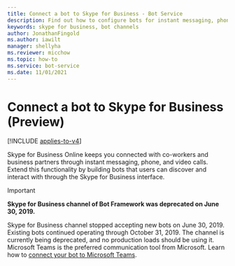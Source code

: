```yaml
---
title: Connect a bot to Skype for Business - Bot Service
description: Find out how to configure bots for instant messaging, phone, and video calls. Learn about Teams, an alternative to the deprecated Skype for Business channel.
keywords: skype for business, bot channels
author: JonathanFingold
ms.author: iawilt
manager: shellyha
ms.reviewer: micchow
ms.topic: how-to
ms.service: bot-service
ms.date: 11/01/2021
---
```


# Connect a bot to Skype for Business (Preview)

[!INCLUDE [applies-to-v4](includes/applies-to-v4-current.md)]

Skype for Business Online keeps you connected with co-workers and business partners through instant messaging, phone, and video calls. Extend this functionality by building bots that users can discover and interact with through the Skype for Business interface.

> [!IMPORTANT]
> **Skype for Business channel of Bot Framework was deprecated on June 30, 2019.**
>
> Skype for Business channel stopped accepting new bots on June 30, 2019.  Existing bots continued operating through October 31, 2019.  The channel is currently being deprecated, and no production loads should be using it.  Microsoft Teams is the preferred communication tool from Microsoft.  Learn how to [connect your bot to Microsoft Teams](channel-connect-teams.md).
